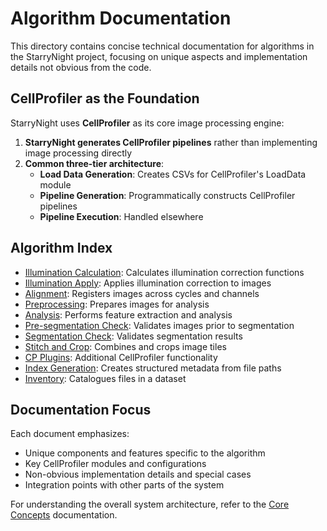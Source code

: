 # Algorithm Documentation

This directory contains concise technical documentation for algorithms in the StarryNight project, focusing on unique aspects and implementation details not obvious from the code.

## CellProfiler as the Foundation

StarryNight uses **CellProfiler** as its core image processing engine:

1. **StarryNight generates CellProfiler pipelines** rather than implementing image processing directly
2. **Common three-tier architecture**:
   - **Load Data Generation**: Creates CSVs for CellProfiler's LoadData module
   - **Pipeline Generation**: Programmatically constructs CellProfiler pipelines
   - **Pipeline Execution**: Handled elsewhere

## Algorithm Index

- [Illumination Calculation](illum_calc.md): Calculates illumination correction functions
- [Illumination Apply](illum_apply.md): Applies illumination correction to images
- [Alignment](align.md): Registers images across cycles and channels
- [Preprocessing](preprocess.md): Prepares images for analysis
- [Analysis](analysis.md): Performs feature extraction and analysis
- [Pre-segmentation Check](presegcheck.md): Validates images prior to segmentation
- [Segmentation Check](segcheck.md): Validates segmentation results
- [Stitch and Crop](stitchcrop.md): Combines and crops image tiles
- [CP Plugins](cp_plugins.md): Additional CellProfiler functionality
- [Index Generation](index.md): Creates structured metadata from file paths
- [Inventory](inventory.md): Catalogues files in a dataset

## Documentation Focus

Each document emphasizes:

- Unique components and features specific to the algorithm
- Key CellProfiler modules and configurations
- Non-obvious implementation details and special cases
- Integration points with other parts of the system

For understanding the overall system architecture, refer to the [Core Concepts](../core-concepts.md) documentation.
